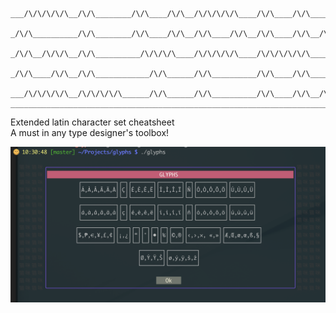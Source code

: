 ```
     ___/\/\/\/\/\__/\/\________/\/\____/\/\__/\/\/\/\/\____/\/\____/\/\____/\/\/\/\/\_  
    _/\/\__________/\/\________/\/\____/\/\__/\/\____/\/\__/\/\____/\/\__/\/\_________  
   _/\/\__/\/\/\__/\/\__________/\/\/\/\____/\/\/\/\/\____/\/\/\/\/\/\____/\/\/\/\___  
  _/\/\____/\/\__/\/\____________/\/\______/\/\__________/\/\____/\/\__________/\/\_  
 ___/\/\/\/\/\__/\/\/\/\/\______/\/\______/\/\__________/\/\____/\/\__/\/\/\/\/\___  
__________________________________________________________________________________  
```

Extended latin character set cheatsheet  
A must in any type designer's toolbox!


<img src="glyphs.png" alt="Screenshot" />
